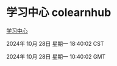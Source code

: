# 学习中心 colearnhub
[学习中心](http://219.139.197.74:56308/colearnhub/)

2024年 10月 28日 星期一 18:40:02 CST

2024年 10月 28日 星期一 10:40:02 GMT
